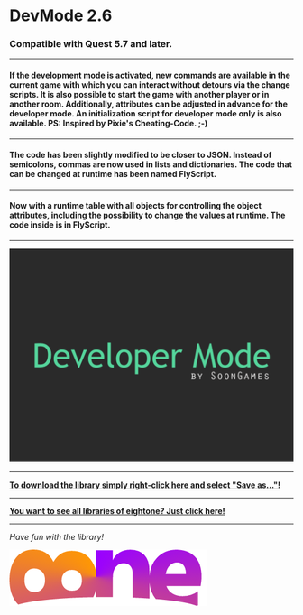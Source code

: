 # DevMode 2.6

### Compatible with Quest 5.7 and later.

---

#### If the development mode is activated, new commands are available in the current game with which you can interact without detours via the change scripts. It is also possible to start the game with another player or in another room. Additionally, attributes can be adjusted in advance for the developer mode. An initialization script for developer mode only is also available. PS: Inspired by Pixie's Cheating-Code. ;-)

---

#### The code has been slightly modified to be closer to JSON. Instead of semicolons, commas are now used in lists and dictionaries. The code that can be changed at runtime has been named FlyScript.

---

#### Now with a runtime table with all objects for controlling the object attributes, including the possibility to change the values at runtime. The code inside is in FlyScript.

---

![Preview DevMode](https://raw.githubusercontent.com/8ne/quest_libraries/master/DevMode/readme/DevMode.gif)

---

**[To download the library simply right-click here and select "Save as..."!](https://github.com/8ne/quest_libraries/raw/master/DevMode/DevMode.zip)**

---

**[You want to see all libraries of eightone? Just click here!](https://github.com/8ne/quest_libraries)**

---

_Have fun with the library!_

![EightOne](https://raw.githubusercontent.com/8ne/quest_libraries/master/8ne.png)
